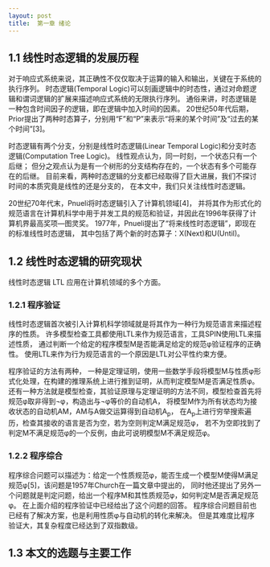 ```yaml
---
layout: post
title:  第一章 绪论
---
```


1.1 线性时态逻辑的发展历程
-----

对于响应式系统来说，其正确性不仅仅取决于运算的输入和输出，关键在于系统的执行序列。
时态逻辑(Temporal Logic)可以刻画逻辑中的时态性，通过对命题逻辑和谓词逻辑的扩展来描述响应式系统的无限执行序列。
通俗来讲，时态逻辑是一种包含时间因子的逻辑，即在逻辑中加入时间的因素。
20世纪50年代后期，Prior提出了两种时态算子，分别用“F”和“P”来表示“将来的某个时间”及“过去的某个时间”[3]。

时态逻辑有两个分支，分别是线性时态逻辑(Linear Temporal Logic)和分支时态逻辑(Computation Tree Logic)。
线性观点认为，同一时刻，一个状态只有一个后继；
但分之观点认为是有一个树形的分支结构存在的，一个状态有多个可能存在的后继。
目前来看，两种时态逻辑的分支都已经取得了巨大进展，我们不探讨时间的本质究竟是线性的还是分支的，
在本文中，我们只关注线性时态逻辑。

20世纪70年代末，Pnueli将时态逻辑引入了计算机领域[4]，
并将其作为形式化的规范语言在计算机科学中用于并发工具的规范和验证，并因此在1996年获得了计算机界最高奖项—图灵奖。
1977年，Pnueli提出了“将来线性时态逻辑”，即现在的标准线性时态逻辑，
其中包括了两个新的时态算子：X(Next)和U(Until)。

1.2 线性时态逻辑的研究现状
-----

线性时态逻辑 LTL 应用在计算机领域的多个方面。

### 1.2.1 程序验证

线性时态逻辑首次被引入计算机科学领域就是将其作为一种行为规范语言来描述程序的性质。
许多模型检查工具都使用LTL来作为规范语言，工具SPIN使用LTL来描述性质，
通过判断一个给定的程序模型M是否能满足给定的规范φ验证程序的正确性。
使用LTL来作为行为规范语言的一个原因是LTL对公平性约束方便。

程序验证的方法有两种，
一种是定理证明，使用一些数学手段将模型M与性质φ形式化处理，在构建的推理系统上进行推到证明，从而判定模型M是否满足性质φ。
还有一种方法就是模型检查，其验证原理与定理证明的方法不同，模型检查首先将规范φ取非得到¬φ，构造出与¬φ等价的自动机A，
将模型M作为所有状态均为接收状态的自动机AM，AM与A做交运算得到自动机A<sub>p</sub>，
在A<sub>p</sub>上进行穷举搜索遍历，检查其接收的语言是否为空，若为空则判定M满足规范φ，
若不为空即找到了判定M不满足规范φ的一个反例，由此可说明模型M不满足规范φ。

### 1.2.2 程序综合

程序综合问题可以描述为：给定一个性质规范φ，能否生成一个模型M使得M满足规范φ[5]，该问题是1957年Church在一篇文章中提出的，
同时他还提出了另外一个问题就是判定问题，给出一个程序M和其性质规范φ，如何判定M是否满足规范φ。
在上面介绍的程序验证中已经给出了这个问题的回答。
程序综合问题目前也已经有了解决方案，也是利用性质φ与自动机的转化来解决。
但是其难度比程序验证大，其复杂程度已经达到了双指数级。

1.3 本文的选题与主要工作
-----
